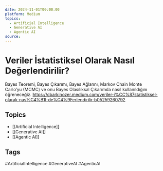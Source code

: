 ```yaml
---
date: 2024-11-01T00:00:00
platform: Medium
topics:
  - Artificial Intelligence
  - Generative AI
  - Agentic AI
source: 
---
```

# Veriler İstatistiksel Olarak Nasıl Değerlendirilir?

Bayes Teoremi, Bayes Çıkarımı, Bayes Ağlarını, Markov Chain Monte Carlo’yu (MCMC) ve onu Bayes Olasılıksal Çıkarımda nasıl kullanıldığını öğreneceğiz. https://cbarkinozer.medium.com/veriler-i%CC%87statistiksel-olarak-nas%C4%B1l-de%C4%9Ferlendirilir-b05259260792

## Topics
- [[Artificial Intelligence]]
- [[Generative AI]]
- [[Agentic AI]]

## Tags
#ArtificialIntelligence #GenerativeAI #AgenticAI